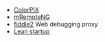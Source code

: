 * [ColorPIX](http://www.colorschemer.com/colorpix_info.php)
* [mRemoteNG](http://www.mremoteng.org/)
* [fiddle2](http://fiddler2.com/) Web debugging proxy
* [Lean startup](http://blog.logoenvue.fr/entrepreneuriat-startup/comment-utiliser-lean-canvas-1571)
